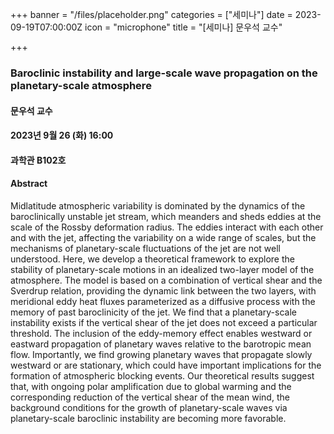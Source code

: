 +++
banner = "/files/placeholder.png"
categories = ["세미나"]
date = 2023-09-19T07:00:00Z
icon = "microphone"
title = "[세미나] 문우석 교수"

+++
### Baroclinic instability and large-scale wave propagation on the planetary-scale atmosphere 

#### 문우석 교수

#### 2023년 9월 26 (화) 16:00

#### 과학관 B102호

#### Abstract
Midlatitude atmospheric variability is dominated by the dynamics of the baroclinically unstable jet stream, which meanders and sheds eddies at the scale of the Rossby deformation radius. The eddies interact with each other and with the jet, affecting the variability on a wide range of scales, but the mechanisms of planetary-scale fluctuations of the jet are not well understood. Here, we develop a theoretical framework to explore the stability of planetary-scale motions in an idealized two-layer model of the atmosphere. The model is based on a combination of vertical shear and the Sverdrup relation, providing the dynamic link between the two layers, with meridional eddy heat fluxes parameterized as a diffusive process with the memory of past baroclinicity of the jet. We find that a planetary-scale instability exists if the vertical shear of the jet does not exceed a particular threshold. The inclusion of the eddy-memory effect enables westward or eastward propagation of planetary waves relative to the barotropic mean flow. Importantly, we find growing planetary waves that propagate slowly westward or are stationary, which could have important implications for the formation of atmospheric blocking events. Our theoretical results suggest that, with ongoing polar amplification due to global warming and the corresponding reduction of the vertical shear of the mean wind, the background conditions for the growth of planetary-scale waves via planetary-scale baroclinic instability are becoming more favorable.
